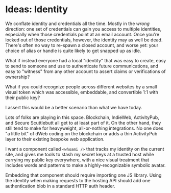 # Ideas: Identity

We conflate identity and credentials all the time. Mostly in the _wrong_ direction: one set of credentials can gain you access to multiple identities, especially when those credentials point at an email account. Once you're locked out of those credentials, however, the identity may as well be dead. There's often no way to re-spawn a closed account, and worse yet: your choice of alias or handle is quite likely to get snapped up as idle.

What if instead everyone had a local "identity" that was easy to create, easy to send to someone and use to authenticate future communications, and easy to "witness" from any other account to assert claims or verifications of ownership?

What if you could recognize people across different websites by a small visual token which was accessible, embeddable, and convertible 1:1 with their public key?

I assert this would be a better scenario than what we have today.

Lots of folks are playing in this space. Blockchain, IndieWeb, ActivityPub, and Secure Scuttlebutt all get to at least part of it. On the other hand, they still tend to make for heavyweight, all-or-nothing integrations. No one does "a little bit" of dWeb coding on the blockchain or adds a thin ActivityPub layer to their existing bespoke web application.

I want a component called `<whoami />` that tracks my identity on the current site, and gives me tools to stash my secret keys at a trusted host while carrying my public key everywhere, with a nice visual treatment that includes words and patterns to make a highly-recognizable symbolic avatar.

Embedding that component should require importing one JS library. Using the identity when making requests to the hosting API should add one authentication blob in a standard HTTP auth header.